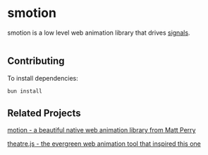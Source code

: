 # smotion

smotion is a low level web animation library that drives [signals](https://github.com/proposal-signals/signal-polyfill).

```typescript

```

## Contributing

To install dependencies:

```bash
bun install
```

## Related Projects

[motion - a beautiful native web animation library from Matt Perry](https://motion.dev/)

[theatre.js - the evergreen web animation tool that inspired this one](https://www.theatrejs.com/)